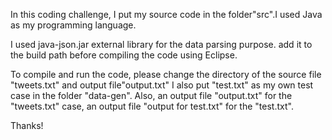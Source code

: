In this coding challenge, I put my source code in the folder"src".I used Java as my programming language.

I used java-json.jar external library for the data parsing purpose. add it to the build path before compiling the code using Eclipse. 

To compile and run the code, please change the directory of the source file "tweets.txt" and output file"output.txt"
I also put "test.txt" as my own test case in the folder "data-gen". Also, an output file "output.txt" for the "tweets.txt" case, an output file "output for test.txt" for the "test.txt". 

Thanks!
